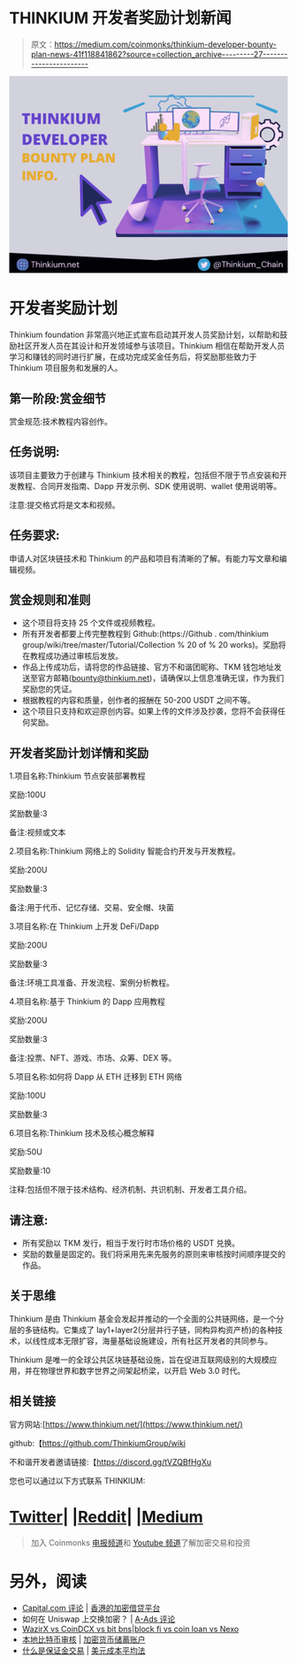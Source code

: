 # THINKIUM 开发者奖励计划新闻

> 原文：<https://medium.com/coinmonks/thinkium-developer-bounty-plan-news-41f118841862?source=collection_archive---------27----------------------->

![](img/c4e3d25d6685e79181db5801121990e3.png)

# 开发者奖励计划

Thinkium foundation 非常高兴地正式宣布启动其开发人员奖励计划，以帮助和鼓励社区开发人员在其设计和开发领域参与该项目。Thinkium 相信在帮助开发人员学习和赚钱的同时进行扩展，在成功完成奖金任务后，将奖励那些致力于 Thinkium 项目服务和发展的人。

## 第一阶段:赏金细节

赏金规范:技术教程内容创作。

## 任务说明:

该项目主要致力于创建与 Thinkium 技术相关的教程，包括但不限于节点安装和开发教程、合同开发指南、Dapp 开发示例、SDK 使用说明、wallet 使用说明等。

注意:提交格式将是文本和视频。

## 任务要求:

申请人对区块链技术和 Thinkium 的产品和项目有清晰的了解。有能力写文章和编辑视频。

## 赏金规则和准则

*   这个项目将支持 25 个文件或视频教程。
*   所有开发者都要上传完整教程到 Github:(https://Github . com/thinkium group/wiki/tree/master/Tutorial/Collection % 20 of % 20 works)。奖励将在教程成功通过审核后发放。
*   作品上传成功后，请将您的作品链接、官方不和谐团昵称、TKM 钱包地址发送至官方邮箱(bounty@thinkium.net)，请确保以上信息准确无误，作为我们奖励您的凭证。
*   根据教程的内容和质量，创作者的报酬在 50-200 USDT 之间不等。
*   这个项目只支持和欢迎原创内容。如果上传的文件涉及抄袭，您将不会获得任何奖励。

## 开发者奖励计划详情和奖励

1.项目名称:Thinkium 节点安装部署教程

奖励:100U

奖励数量:3

备注:视频或文本

2.项目名称:Thinkium 网络上的 Solidity 智能合约开发与开发教程。

奖励:200U

奖励数量:3

备注:用于代币、记忆存储、交易、安全帽、块菌

3.项目名称:在 Thinkium 上开发 DeFi/Dapp

奖励:200U

奖励数量:3

备注:环境工具准备、开发流程、案例分析教程。

4.项目名称:基于 Thinkium 的 Dapp 应用教程

奖励:200U

奖励数量:3

备注:投票、NFT、游戏、市场、众筹、DEX 等。

5.项目名称:如何将 Dapp 从 ETH 迁移到 ETH 网络

奖励:100U

奖励数量:3

6.项目名称:Thinkium 技术及核心概念解释

奖励:50U

奖励数量:10

注释:包括但不限于技术结构、经济机制、共识机制、开发者工具介绍。

## 请注意:

*   所有奖励以 TKM 发行，相当于发行时市场价格的 USDT 兑换。
*   奖励的数量是固定的。我们将采用先来先服务的原则来审核按时间顺序提交的作品。

## 关于思维

Thinkium 是由 Thinkium 基金会发起并推动的一个全面的公共链网络，是一个分层的多链结构。它集成了 lay1+layer2(分层并行子链，同构异构资产桥)的各种技术，以线性成本无限扩容，海量基础设施建设，所有社区开发者的共同参与。

Thinkium 是唯一的全球公共区块链基础设施，旨在促进互联网级别的大规模应用，并在物理世界和数字世界之间架起桥梁，以开启 Web 3.0 时代。

## 相关链接

官方网站:[https://www.thinkium.net/](https://www.thinkium.net/)

github:【https://github.com/ThinkiumGroup/wiki 

不和谐开发者邀请链接:【https://discord.gg/tVZQBfHgXu 

您也可以通过以下方式联系 THINKIUM:

# [Twitter](http://twitter.com/Thinkium_Chain)| |[Reddit](http://reddit.com/r/Thinkium/)| |[Medium](http://thinkiumfoundation.medium.com)

> 加入 Coinmonks [电报频道](https://t.me/coincodecap)和 [Youtube 频道](https://www.youtube.com/c/coinmonks/videos)了解加密交易和投资

# 另外，阅读

*   [Capital.com 评论](https://coincodecap.com/capital-com-review) | [香港的加密借贷平台](https://coincodecap.com/crypto-lending-hong-kong)
*   如何在 Uniswap 上交换加密？ | [A-Ads 评论](https://coincodecap.com/a-ads-review)
*   [WazirX vs CoinDCX vs bit bns](/coinmonks/wazirx-vs-coindcx-vs-bitbns-149f4f19a2f1)|[block fi vs coin loan vs Nexo](/coinmonks/blockfi-vs-coinloan-vs-nexo-cb624635230d)
*   [本地比特币审核](/coinmonks/localbitcoins-review-6cc001c6ed56) | [加密货币储蓄账户](https://coincodecap.com/cryptocurrency-savings-accounts)
*   [什么是保证金交易](https://coincodecap.com/margin-trading) | [美元成本平均法](https://coincodecap.com/dca)